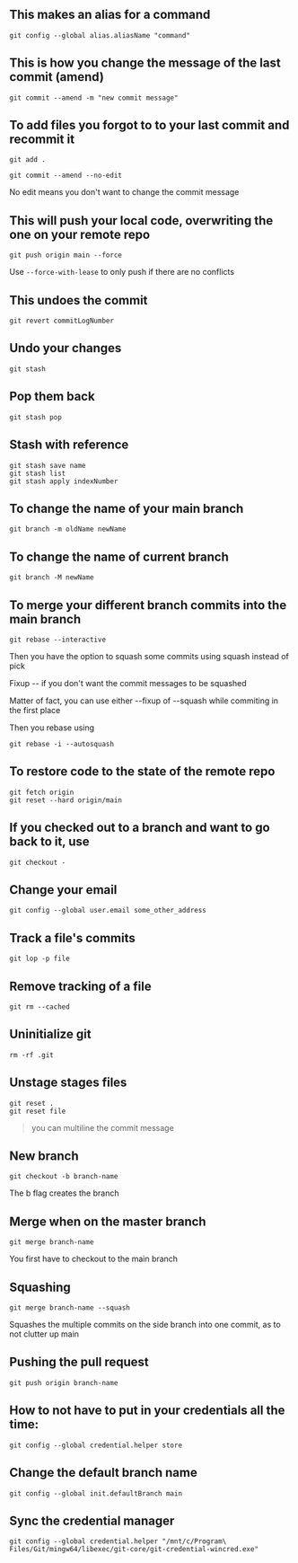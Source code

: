 ## This makes an alias for a command

```
git config --global alias.aliasName "command"
```

## This is how you change the message of the last commit (amend)

```
git commit --amend -m "new commit message"
```

## To add files you forgot to to your last commit and recommit it

```
git add .
```

```
git commit --amend --no-edit
```

No edit means you don't want to change the commit message

## This will push your local code, overwriting the one on your remote repo

```
git push origin main --force
```

Use `--force-with-lease` to only push if there are no conflicts

## This undoes the commit

```
git revert commitLogNumber
```

## Undo your changes

```
git stash
```

## Pop them back

```
git stash pop
```

## Stash with reference

```
git stash save name
git stash list
git stash apply indexNumber
```

## To change the name of your main branch

```
git branch -m oldName newName
```

## To change the name of current branch

`git branch -M newName`

## To merge your different branch commits into the main branch

```
git rebase --interactive
```

Then you have the option to squash some commits using squash instead of pick

Fixup -- if you don't want the commit messages to be squashed

Matter of fact, you can use either --fixup of --squash while commiting in the first place

Then you rebase using

```
git rebase -i --autosquash
```

## To restore code to the state of the remote repo

```
git fetch origin
git reset --hard origin/main
```

## If you checked out to a branch and want to go back to it, use

```
git checkout -
```

## Change your email

```
git config --global user.email some_other_address
```

## Track a file's commits

```
git lop -p file
```

## Remove tracking of a file

```
git rm --cached
```

## Uninitialize git

```
rm -rf .git
```

## Unstage stages files

```
git reset .
git reset file
```

> you can multiline the commit message

## New branch

```
git checkout -b branch-name
```

The b flag creates the branch

## Merge when on the master branch

```
git merge branch-name
```

You first have to checkout to the main branch

## Squashing

```
git merge branch-name --squash
```

Squashes the multiple commits on the side branch into one commit, as to not clutter up main

## Pushing the pull request

```
git push origin branch-name
```

## How to not have to put in your credentials all the time:

```
git config --global credential.helper store
```

## Change the default branch name
```
git config --global init.defaultBranch main
```

## Sync the credential manager

`git config --global credential.helper "/mnt/c/Program\ Files/Git/mingw64/libexec/git-core/git-credential-wincred.exe"`

